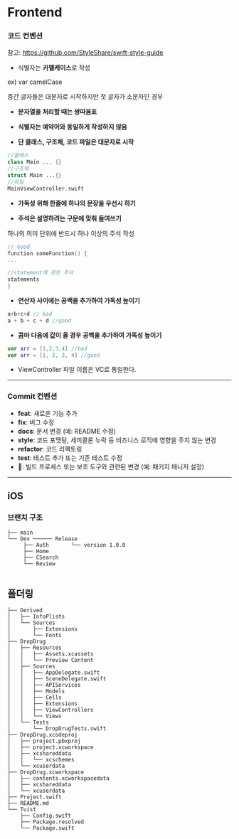# Frontend

### 코드 컨벤션
참고: https://github.com/StyleShare/swift-style-guide

- 식별자는 **카멜케이스**로 작성

ex) var camelCase

중간 글자들은 대문자로 시작하지만 첫 글자가 소문자인 경우

- **문자열을 처리할 때는 쌍따옴표**

- **식별자는 예약어와 동일하게 작성하지 않음**

- **단 클래스, 구조체, 코드 파일은 대문자로 시작**

```swift
//클래스
class Main ... {}
//구조체
struct Main ...{}
//파일
MainViewController.swift
```

- **가독성 위해 한줄에 하나의 문장을 우선시 하기**

- **주석은 설명하려는 구문에 맞춰 들여쓰기**

하나의 의미 단위에 반드시 하나 이상의 주석 작성

```swift
// Good
function someFunction() {
...

//statement에 관한 주석
statements
}
```

- **연산자 사이에는 공백을 추가하여 가독성 높이기**

```swift
a+b+c+d // bad
a + b + c + d //good
```

- **콤마 다음에 값이 올 경우 공백을 추가하여 가독성 높이기**

```swift
var arr = [1,2,3,4] //bad
var arr = [1, 2, 3, 4] //good
```

- ViewController 파일 이름은 VC로 통일한다.

---

### Commit 컨벤션

- **feat**: 새로운 기능 추가
- **fix**: 버그 수정
- **docs**: 문서 변경 (예: README 수정)
- **style**: 코드 포맷팅, 세미콜론 누락 등 비즈니스 로직에 영향을 주지 않는 변경
- **refactor**: 코드 리팩토링
- **test**: 테스트 추가 또는 기존 테스트 수정
- 🔧: 빌드 프로세스 또는 보조 도구와 관련된 변경 (예: 패키지 매니저 설정)

---

## iOS

### 브랜치 구조

```
├── main
└── Dev ────── Release
     ├── Auth       └── version 1.0.0
     ├── Home
     ├── CSearch
     └── Review
			
```

## 폴더링

```
├── Derived
│   ├── InfoPlists
│   └── Sources
│       ├── Extensions
│       └── Fonts
├── DropDrug
│   ├── Resources
│   │   ├── Assets.xcassets
│   │   └── Preview Content
│   ├── Sources
│   │   ├── AppDelegate.swift
│   │   ├── SceneDelegate.swift
│   │   ├── APIServices
│   │   ├── Models
│   │   ├── Cells
│   │   ├── Extensions
│   │   ├── ViewControllers
│   │   └── Views
│   └── Tests
│       └── DropDrugTests.swift
├── DropDrug.xcodeproj
│   ├── project.pbxproj
│   ├── project.xcworkspace
│   ├── xcshareddata
│   │   └── xcschemes
│   └── xcuserdata
├── DropDrug.xcworkspace
│   ├── contents.xcworkspacedata
│   ├── xcshareddata
│   └── xcuserdata
├── Project.swift
├── README.md
└── Tuist
    ├── Config.swift
    ├── Package.resolved
    └── Package.swift

```

